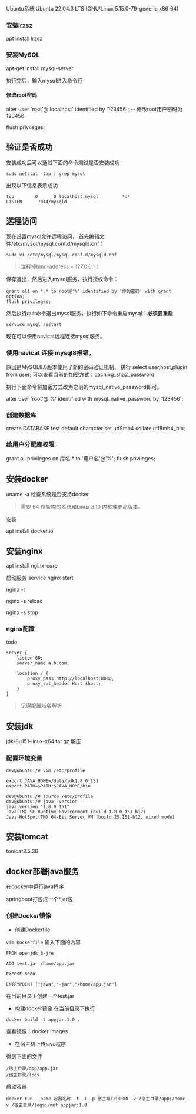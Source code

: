 


Ubuntu系统
Ubuntu 22.04.3 LTS (GNU/Linux 5.15.0-79-generic x86_64)



### 安装lrzsz
apt install lrzsz





 ### 安装MySQL
 apt-get install mysql-server

执行完后，输入mysql进入命令行

#### 修改root密码

alter user 'root'@'localhost' identified by '123456'; -- 修改root用户密码为123456

flush privileges;

## 验证是否成功

安装成功后可以通过下面的命令测试是否安装成功：

```
sudo netstat -tap | grep mysql
```

出现以下信息表示成功

```
tcp        0      0 localhost:mysql         *:*                     LISTEN      7044/mysqld
```

## 远程访问

现在设置mysql允许远程访问，
首先编辑文件/etc/mysql/mysql.conf.d/mysqld.cnf：

```
sudo vi /etc/mysql/mysql.conf.d/mysqld.cnf
```

> 注释掉bind-address = 127.0.0.1：
　　

保存退出，然后进入mysql服务，执行授权命令：

```
grant all on *.* to root@'%' identified by '你的密码' with grant option;
flush privileges;
```

然后执行quit命令退出mysql服务，执行如下命令重启mysql：**必须要重启**

```
service mysql restart
```

现在可以使用navicat远程连接mysql服务。



### 使用navicat  连接 mysql8报错，
原因是MySQL8.0版本使用了新的密码验证机制，
执行 select user,host,plugin from user; 可以查看当前的加密方式：caching_sha2_password

执行下面命令将加密方式改为之前的mysql_native_password即可。

alter user 'root'@'%' identified with mysql_native_password by '123456';


### 创建数据库

create DATABASE test default character set utf8mb4 collate utf8mb4_bin;


### 给用户分配库权限

grant all privileges on 库名.* to '用户名'@'%';
flush privileges;








## 安装docker

uname -a 
检查系统是否支持docker
> 需要 64 位架构的系统和Linux 3.10 内核或更高版本。

安装

apt install docker.io



## 安装nginx

apt install nginx-core

启动服务
service nginx start

nginx -t

nginx -s reload

nginx -s stop


### nginx配置

todo

```
server {
    listen 80;
    server_name a.b.com;

    location / {
        proxy_pass http://localhost:8080;
        proxy_set_header Host $host;
    }
}
```


> 记得配置域名解析


## 安装jdk

jdk-8u151-linux-x64.tar.gz
解压


### 配置环境变量

```shell
dev@ubuntu:/# vim /etc/profile 

export JAVA_HOME=/data/jdk1.8.0_151
export PATH=$PATH:$JAVA_HOME/bin

dev@ubuntu:/# source /etc/profile
dev@ubuntu:/# java -version
java version "1.8.0_151"
Java(TM) SE Runtime Environment (build 1.8.0_151-b12)
Java HotSpot(TM) 64-Bit Server VM (build 25.151-b12, mixed mode)
```




## 安装tomcat

tomcat8.5.36



## docker部署java服务

在docker中运行java程序

springboot打包成一个*.jar包

### 创建Docker镜像

- 创建Dockerfile

`vim Dockerfile`
输入下面的内容

```shell
FROM openjdk:8-jre

ADD test.jar /home/app.jar

EXPOSE 8080

ENTRYPOINT ["java","-jar","/home/app.jar"]
```

在当前目录下创建一个test.jar

- 构建docker镜像
在当前目录下执行
```
docker build -t appjar:1.0 .
```

查看镜像：docker images


- 在宿主机上传java程序

得到下面的文件
```
/宿主目录/app/app.jar
/宿主目录/logs
```

启动容器
```
docker run --name 容器名称 -t -i -p 宿主端口:8080 -v /宿主目录/app:/home -v /宿主目录/logs:/mnt appjar:1.0
```




### 
